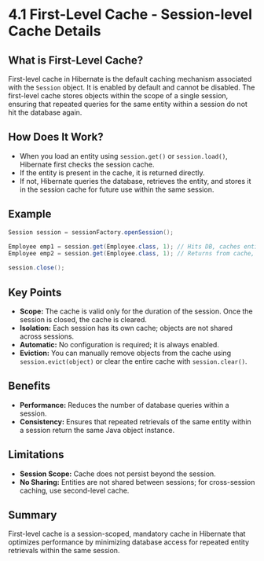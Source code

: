 # 4.1 First-Level Cache - Session-level Cache Details

## What is First-Level Cache?

First-level cache in Hibernate is the default caching mechanism associated with the `Session` object. It is enabled by default and cannot be disabled. The first-level cache stores objects within the scope of a single session, ensuring that repeated queries for the same entity within a session do not hit the database again.

## How Does It Work?

- When you load an entity using `session.get()` or `session.load()`, Hibernate first checks the session cache.
- If the entity is present in the cache, it is returned directly.
- If not, Hibernate queries the database, retrieves the entity, and stores it in the session cache for future use within the same session.

## Example

```java
Session session = sessionFactory.openSession();

Employee emp1 = session.get(Employee.class, 1); // Hits DB, caches entity
Employee emp2 = session.get(Employee.class, 1); // Returns from cache, no DB hit

session.close();
```

## Key Points

- **Scope:** The cache is valid only for the duration of the session. Once the session is closed, the cache is cleared.
- **Isolation:** Each session has its own cache; objects are not shared across sessions.
- **Automatic:** No configuration is required; it is always enabled.
- **Eviction:** You can manually remove objects from the cache using `session.evict(object)` or clear the entire cache with `session.clear()`.

## Benefits

- **Performance:** Reduces the number of database queries within a session.
- **Consistency:** Ensures that repeated retrievals of the same entity within a session return the same Java object instance.

## Limitations

- **Session Scope:** Cache does not persist beyond the session.
- **No Sharing:** Entities are not shared between sessions; for cross-session caching, use second-level cache.

## Summary

First-level cache is a session-scoped, mandatory cache in Hibernate that optimizes performance by minimizing database access for repeated entity retrievals within the same session.
